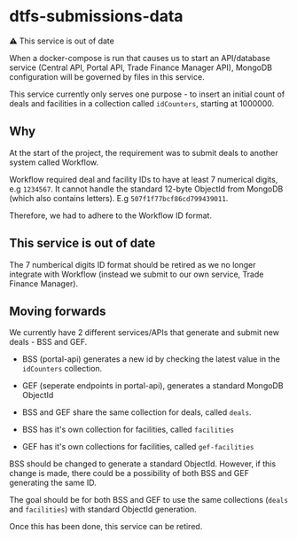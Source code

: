 # dtfs-submissions-data

:warning: This service is out of date

When a docker-compose is run that causes us to start an API/database service (Central API, Portal API, Trade Finance Manager API), MongoDB configuration will be governed by files in this service.

This service currently only serves one purpose - to insert an initial count of deals and facilities in a collection called `idCounters`, starting at 1000000.

## Why

At the start of the project, the requirement was to submit deals to another system called Workflow.

Workflow required deal and facility IDs to have at least 7 numerical digits, e.g `1234567`. It cannot handle the standard 12-byte ObjectId from MongoDB (which also contains letters). E.g `507f1f77bcf86cd799439011`.

Therefore, we had to adhere to the Workflow ID format.

## This service is out of date

The 7 numberical digits ID format should be retired as we no longer integrate with Workflow (instead we submit to our own service, Trade Finance Manager).

## Moving forwards

We currently have 2 different services/APIs that generate and submit new deals - BSS and GEF.

- BSS (portal-api) generates a new id by checking the latest value in the `idCounters` collection.
- GEF (seperate endpoints in portal-api), generates a standard MongoDB ObjectId

- BSS and GEF share the same collection for deals, called `deals`.
- BSS has it's own collection for facilities, called `facilities`
- GEF has it's own collections for facilities, called `gef-facilities`

BSS should be changed to generate a standard ObjectId. However, if this change is made, there could be a possibility of both BSS and GEF generating the same ID.

The goal should be for both BSS and GEF to use the same collections (`deals` and `facilities`) with standard ObjectId generation.

Once this has been done, this service can be retired.
